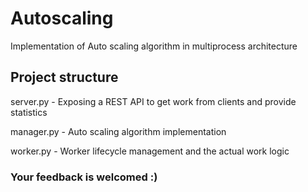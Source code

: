 # Autoscaling
Implementation of Auto scaling algorithm in multiprocess architecture

## Project structure

server.py - Exposing a REST API to get work from clients and provide statistics

manager.py - Auto scaling algorithm implementation

worker.py - Worker lifecycle management and the actual work logic


### Your feedback is welcomed :)